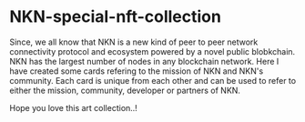 # NKN-special-nft-collection
Since, we all know that NKN is a new kind of peer to peer network connectivity protocol and ecosystem powered by a novel public blobkchain. NKN has the largest number of nodes in  any blockchain network.
Here I have created some cards refering to the mission of NKN and NKN's community.
Each card is unique from each other and can be used to refer to either the mission, community, developer or partners of NKN.

Hope you love this art collection..!
